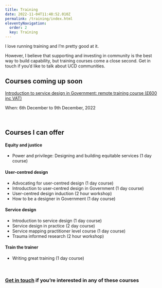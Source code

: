```yaml
---
title: Training
date: 2022-11-04T11:48:52.010Z
permalink: /training/index.html
eleventyNavigation:
  order: 2
  key: Training
---
```

I love running training and I’m pretty good at it. 

However, I believe that supporting and investing in community is the best way to build capability, but training courses come a close second. Get in touch if you’d like to talk about UCD communities. 

## Courses coming up soon

[Introduction to service design in Government: remote training course (£600 inc VAT)](https://ignaciaorellana.com/training/)

W﻿hen: 6th December to 9th December, 2022

<br />

## Courses I can offer

#### Equity and justice

* Power and privilege: Designing and building equitable services (1 day course)

#### User-centred design

* Advocating for user-centred design (1 day course)
* Introduction to user-centred design in Government (1 day course)
* User-centred design induction (2 hour workshop)
* How to be a designer in Government (1 day course)

#### Service design

* Introduction to service design (1 day course)
* Service design in practice (2 day course)
* Service mapping practitioner level course (1 day course)
* Trauma informed research (2 hour workshop)


#### Train the trainer

* Writing great training (1 day course)

<br />


### [Get in touch](/contact/index.html) if you’re interested in any of these courses